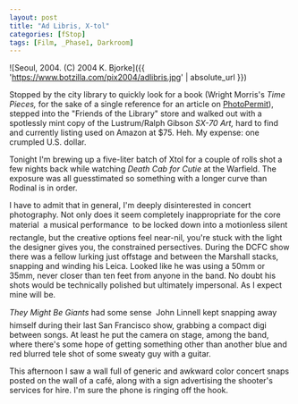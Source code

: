```yaml
---
layout: post
title: "Ad Libris, X-tol"
categories: [fStop]
tags: [Film, _Phase1, Darkroom]
---
```



![Seoul, 2004. (C) 2004 K. Bjorke]({{ 'https://www.botzilla.com/pix2004/adlibris.jpg' | absolute_url }})


Stopped by the city library to quickly look for a book (Wright Morris's <cite>Time Pieces,</cite> for the sake of a single reference for an article on <a href="http://www.photopermit/org">PhotoPermit</a>), stepped into the "Friends of the Library" store and walked out with a spotlessly mint copy of the Lustrum/Ralph Gibson <cite>SX-70 Art,</cite> hard to find and currently listing used on Amazon at $75. Heh. My expense: one crumpled U.S. dollar.

<!--more-->

Tonight I'm brewing up a five-liter batch of Xtol for a couple of rolls shot  a few nights back while watching <i>Death Cab for Cutie</i> at the Warfield. The exposure was all guesstimated so something with a longer curve than Rodinal is in order.

I have to admit that in general, I'm deeply disinterested in concert photography. Not only does it seem completely inappropriate for the core material &#151; a musical performance &#151; to be locked down into a motionless silent rectangle, but the creative options feel near-nil, you're stuck with the light the designer gives you, the constrained persectives. During the DCFC show there was a fellow lurking just offstage and between the Marshall stacks, snapping and winding his Leica. Looked like he was using a 50mm or 35mm, never closer than ten feet from anyone in the band. No doubt his shots would be technically polished but ultimately impersonal. As I expect mine will be.

<i>They Might Be Giants</i> had some sense &#151; John Linnell kept snapping away himself during their last San Francisco show, grabbing a compact digi between songs. At least he put the camera on stage, among the band, where there's some hope of getting something other than another blue and red blurred tele shot of some sweaty guy with a guitar.

This afternoon I saw a wall full of generic and awkward color concert snaps posted on the wall of a caf&eacute;, along with a sign advertising the shooter's services for hire. I'm sure the phone is ringing off the hook.

